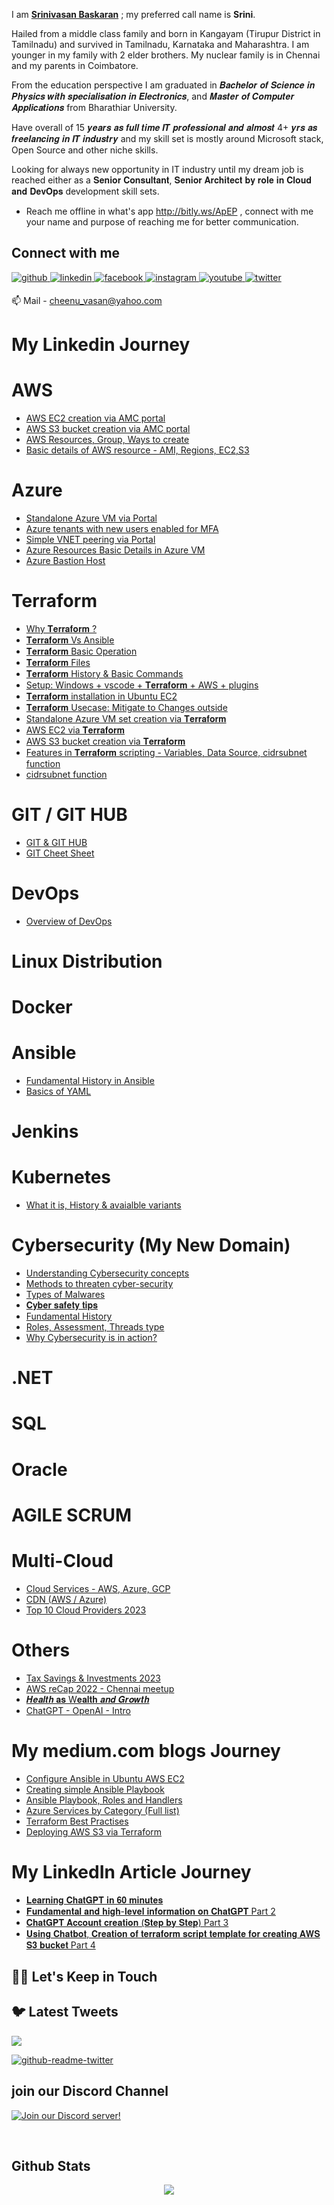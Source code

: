 I am **[Srinivasan Baskaran](https://www.linkedin.com/in/srinivasanbaskaran/)** ; my preferred call name is **Srini**. 

Hailed from a middle class family and born in Kangayam (Tirupur District in Tamilnadu) and survived in Tamilnadu, Karnataka and Maharashtra. I am younger in my family with 2 elder brothers.
My nuclear family is in Chennai and my parents in Coimbatore.

From the education perspective I am graduated in 𝑩𝒂𝒄𝒉𝒆𝒍𝒐𝒓 𝒐𝒇 𝑺𝒄𝒊𝒆𝒏𝒄𝒆 𝒊𝒏 𝑷𝒉𝒚𝒔𝒊𝒄𝒔 𝒘𝒊𝒕𝒉 𝒔𝒑𝒆𝒄𝒊𝒂𝒍𝒊𝒔𝒂𝒕𝒊𝒐𝒏 𝒊𝒏 𝑬𝒍𝒆𝒄𝒕𝒓𝒐𝒏𝒊𝒄𝒔, and 𝑴𝒂𝒔𝒕𝒆𝒓 𝒐𝒇 𝑪𝒐𝒎𝒑𝒖𝒕𝒆𝒓 𝑨𝒑𝒑𝒍𝒊𝒄𝒂𝒕𝒊𝒐𝒏𝒔 from Bharathiar University.

Have overall of 15 𝒚𝒆𝒂𝒓𝒔 𝒂𝒔 𝒇𝒖𝒍𝒍 𝒕𝒊𝒎𝒆 𝑰𝑻 𝒑𝒓𝒐𝒇𝒆𝒔𝒔𝒊𝒐𝒏𝒂𝒍 𝒂𝒏𝒅 𝒂𝒍𝒎𝒐𝒔𝒕 4+ 𝒚𝒓𝒔 𝒂𝒔 𝒇𝒓𝒆𝒆𝒍𝒂𝒏𝒄𝒊𝒏𝒈 𝒊𝒏 𝑰𝑻 𝒊𝒏𝒅𝒖𝒔𝒕𝒓𝒚 and my skill set is mostly around Microsoft stack, Open Source and other niche skills.

Looking for always new opportunity in IT industry until my dream job is reached either as a 𝐒𝐞𝐧𝐢𝐨𝐫 𝐂𝐨𝐧𝐬𝐮𝐥𝐭𝐚𝐧𝐭, 𝐒𝐞𝐧𝐢𝐨𝐫 𝐀𝐫𝐜𝐡𝐢𝐭𝐞𝐜𝐭 𝐛𝐲 𝐫𝐨𝐥𝐞 𝐢𝐧 𝐂𝐥𝐨𝐮𝐝 𝐚𝐧𝐝 𝐃𝐞𝐯𝐎𝐩𝐬 development skill sets.

- Reach me offline in what's app http://bitly.ws/ApEP , connect with me your name and purpose of reaching me for better communication.

## Connect with me  
<a href="https://github.com/bsrinivasanCbe/bsrinivasancbe" target="_blank">
<img src=https://img.shields.io/badge/github-%2324292e.svg?&style=for-the-badge&logo=github&logoColor=white alt=github style="margin-bottom: 5px;" />
</a>
<a href="https://www.linkedin.com/in/srinivasanbaskaran/" target="_blank">
<img src=https://img.shields.io/badge/linkedin-%231E77B5.svg?&style=for-the-badge&logo=linkedin&logoColor=white alt=linkedin style="margin-bottom: 5px;" />
</a>
<a href="https://www.facebook.com/srinivasanbaskaran" target="_blank">
<img src=https://img.shields.io/badge/facebook-%232E87FB.svg?&style=for-the-badge&logo=facebook&logoColor=white alt=facebook style="margin-bottom: 5px;" />
</a>
<a href="https://instagram.com/bsrinivasancbe" target="_blank">
<img src=https://img.shields.io/badge/instagram-%23000000.svg?&style=for-the-badge&logo=instagram&logoColor=white alt=instagram style="margin-bottom: 5px;" />
</a>
<a href="https://www.youtube.com/channel/UCEAZ-oFL1sXVBaJ_bCwT7aw" target="_blank">
<img src=https://img.shields.io/badge/youtube-%23EE4831.svg?&style=for-the-badge&logo=youtube&logoColor=white alt=youtube style="margin-bottom: 5px;" />
</a> 
<a href="https://twitter.com/bsrinivasancbe" target="_blank">
<img src=https://img.shields.io/badge/twitter-%2300acee.svg?&style=for-the-badge&logo=twitter&logoColor=white alt=twitter style="margin-bottom: 5px;" />
</a>


:mailbox: Mail - cheenu_vasan@yahoo.com

# My Linkedin Journey

# AWS
- [AWS EC2 creation via AMC portal](https://www.linkedin.com/feed/update/urn:li:activity:7018507963287945216?updateEntityUrn=urn%3Ali%3Afs_feedUpdate%3A%28V2%2Curn%3Ali%3Aactivity%3A7018507963287945216%29)
- [AWS S3 bucket creation via AMC portal](https://www.linkedin.com/feed/update/urn:li:activity:7018507963287945216?updateEntityUrn=urn%3Ali%3Afs_feedUpdate%3A%28V2%2Curn%3Ali%3Aactivity%3A7018507963287945216%29)
- [AWS Resources, Group, Ways to create](https://www.linkedin.com/posts/srinivasanbaskaran_coffeebreakwithclouddevops-cloud-infrastructure-activity-7021137560521383938-bV64?utm_source=share&utm_medium=member_desktop)
- [Basic details of AWS resource - AMI, Regions, EC2,S3](https://www.linkedin.com/posts/srinivasanbaskaran_coffeebreakwithclouddevops-cloud-infrastructure-activity-7021136795547418624-L-dx?utm_source=share&utm_medium=member_desktop)

# Azure
- [Standalone Azure VM via Portal](https://www.linkedin.com/feed/update/urn:li:activity:7015958555723776000?updateEntityUrn=urn%3Ali%3Afs_feedUpdate%3A%28V2%2Curn%3Ali%3Aactivity%3A7015958555723776000%29)
- [Azure tenants with new users enabled for MFA](https://www.linkedin.com/feed/update/urn:li:activity:7018263115087691776?updateEntityUrn=urn%3Ali%3Afs_feedUpdate%3A%28V2%2Curn%3Ali%3Aactivity%3A7018263115087691776%29)
- [Simple VNET peering via Portal](https://www.linkedin.com/feed/update/urn:li:activity:7016750382060097536?updateEntityUrn=urn%3Ali%3Afs_feedUpdate%3A%28V2%2Curn%3Ali%3Aactivity%3A7016750382060097536%29)
- [Azure Resources Basic Details in Azure VM](https://www.linkedin.com/posts/srinivasanbaskaran_coffeebreakwithclouddevops-cloud-infrastructure-activity-7020746869802762240-jRWV?utm_source=share&utm_medium=member_desktop)
- [Azure Bastion Host](https://www.linkedin.com/posts/srinivasanbaskaran_coffeebreakwithclouddevops-cloud-infrastructure-activity-7030254118334058496-B-mL?utm_source=share&utm_medium=member_desktop)

# Terraform
- [Why 𝐓𝐞𝐫𝐫𝐚𝐟𝐨𝐫𝐦 ?](https://www.linkedin.com/feed/update/urn:li:activity:7012847763826647040?updateEntityUrn=urn%3Ali%3Afs_feedUpdate%3A%28V2%2Curn%3Ali%3Aactivity%3A7012847763826647040%29)
- [𝐓𝐞𝐫𝐫𝐚𝐟𝐨𝐫𝐦 Vs Ansible](https://www.linkedin.com/feed/update/urn:li:activity:7015528930728189952?updateEntityUrn=urn%3Ali%3Afs_feedUpdate%3A%28V2%2Curn%3Ali%3Aactivity%3A7015528930728189952%29)
- [𝐓𝐞𝐫𝐫𝐚𝐟𝐨𝐫𝐦 Basic Operation](https://www.linkedin.com/feed/update/urn:li:activity:7017215954707234817?updateEntityUrn=urn%3Ali%3Afs_feedUpdate%3A%28V2%2Curn%3Ali%3Aactivity%3A7017215954707234817%29)
- [𝐓𝐞𝐫𝐫𝐚𝐟𝐨𝐫𝐦 Files](https://www.linkedin.com/feed/update/urn:li:activity:7018287174433325056?updateEntityUrn=urn%3Ali%3Afs_feedUpdate%3A%28V2%2Curn%3Ali%3Aactivity%3A7018287174433325056%29)
- [𝐓𝐞𝐫𝐫𝐚𝐟𝐨𝐫𝐦 History & Basic Commands](https://www.linkedin.com/feed/update/urn:li:activity:7013549457661210625?updateEntityUrn=urn%3Ali%3Afs_feedUpdate%3A%28V2%2Curn%3Ali%3Aactivity%3A7013549457661210625%29)
- [Setup: Windows + vscode + 𝐓𝐞𝐫𝐫𝐚𝐟𝐨𝐫𝐦 + AWS + plugins](https://www.linkedin.com/posts/srinivasanbaskaran_coffeebreakwithclouddevops-terraform-windows-activity-7013195493467983872-5Cf9?utm_source=share&utm_medium=member_desktop)
- [𝐓𝐞𝐫𝐫𝐚𝐟𝐨𝐫𝐦 installation in Ubuntu EC2](https://www.linkedin.com/feed/update/urn:li:activity:7017158630667923457?updateEntityUrn=urn%3Ali%3Afs_feedUpdate%3A%28V2%2Curn%3Ali%3Aactivity%3A7017158630667923457%29)
- [𝐓𝐞𝐫𝐫𝐚𝐟𝐨𝐫𝐦 Usecase: Mitigate to Changes outside](https://www.linkedin.com/feed/update/urn:li:activity:7011028283605577728?updateEntityUrn=urn%3Ali%3Afs_feedUpdate%3A%28V2%2Curn%3Ali%3Aactivity%3A7011028283605577728%29)
- [Standalone Azure VM set creation via 𝐓𝐞𝐫𝐫𝐚𝐟𝐨𝐫𝐦](https://www.linkedin.com/posts/srinivasanbaskaran_basic-azurevm-resource-set-via-terraform-activity-7019373818070650880-_-bR?utm_source=share&utm_medium=member_desktop)
- [AWS EC2 via 𝐓𝐞𝐫𝐫𝐚𝐟𝐨𝐫𝐦](https://www.linkedin.com/posts/srinivasanbaskaran_terraform-screen-reference-activity-7014997882139271168-et4F?utm_source=share&utm_medium=member_desktop)
- [AWS S3 bucket creation via 𝐓𝐞𝐫𝐫𝐚𝐟𝐨𝐫𝐦](https://www.linkedin.com/feed/update/urn:li:activity:7018631091527852034?updateEntityUrn=urn%3Ali%3Afs_feedUpdate%3A%28V2%2Curn%3Ali%3Aactivity%3A7018631091527852034%29)
- [Features in 𝐓𝐞𝐫𝐫𝐚𝐟𝐨𝐫𝐦 scripting - Variables, Data Source, cidrsubnet function](https://www.linkedin.com/posts/srinivasanbaskaran_coffeebreakwithclouddevops-cloud-infrastructure-activity-7021848267336400896-WgOx/?utm_source=share&utm_medium=member_desktop)
- [cidrsubnet function](https://www.linkedin.com/posts/srinivasanbaskaran_coffeebreakwithclouddevops-cloud-infrastructure-activity-7021867464418332674-OWkT?utm_source=share&utm_medium=member_desktop)

# GIT / GIT HUB
- [GIT & GIT HUB](https://www.linkedin.com/feed/update/urn:li:activity:7015016583529992192?updateEntityUrn=urn%3Ali%3Afs_feedUpdate%3A%28V2%2Curn%3Ali%3Aactivity%3A7015016583529992192%29)
- [GIT Cheet Sheet](https://www.linkedin.com/feed/update/urn:li:activity:7015363908353888257?updateEntityUrn=urn%3Ali%3Afs_feedUpdate%3A%28V2%2Curn%3Ali%3Aactivity%3A7015363908353888257%29)

# DevOps
- [Overview of DevOps](https://www.linkedin.com/feed/update/urn:li:activity:7014257420277350400?updateEntityUrn=urn%3Ali%3Afs_feedUpdate%3A%28V2%2Curn%3Ali%3Aactivity%3A7014257420277350400%29)

# Linux Distribution

# Docker

# Ansible
- [Fundamental History in Ansible](https://www.linkedin.com/posts/srinivasanbaskaran_coffeebreakwithclouddevops-cloud-infrastructure-activity-7024014894454763520-FRU_?utm_source=share&utm_medium=member_desktop)
- [Basics of YAML](https://www.linkedin.com/posts/srinivasanbaskaran_coffeebreakwithclouddevops-cloud-infrastructure-activity-7026233792755339266-rWgz?utm_source=share&utm_medium=member_desktop)

# Jenkins

# Kubernetes
- [What it is, History & avaialble variants](https://www.linkedin.com/posts/srinivasanbaskaran_coffeebreakwithclouddevops-cloud-infrastructure-activity-7025751753895673856-Z9aK?utm_source=share&utm_medium=member_desktop)

# Cybersecurity (My New Domain)
- [Understanding Cybersecurity concepts](https://www.linkedin.com/posts/srinivasanbaskaran_what-is-cyber-security-activity-7018989534071721984-9p4q?utm_source=share&utm_medium=member_desktop)
- [Methods to threaten cyber-security](https://www.linkedin.com/posts/srinivasanbaskaran_cybertechdave100daysofcyberchallenge-career-activity-7019720018615513088-_t7N?utm_source=share&utm_medium=member_desktop)
- [Types of Malwares](https://www.linkedin.com/posts/srinivasanbaskaran_cybertechdave100daysofcyberchallenge-career-activity-7019960877659422720-bKBF?utm_source=share&utm_medium=member_desktop)
- [𝐂𝐲𝐛𝐞𝐫 𝐬𝐚𝐟𝐞𝐭𝐲 𝐭𝐢𝐩𝐬](https://www.linkedin.com/posts/srinivasanbaskaran_cybertechdave100daysofcyberchallenge-career-activity-7020431476898889729-o-Uj?utm_source=share&utm_medium=member_desktop)
- [Fundamental History](https://www.linkedin.com/posts/srinivasanbaskaran_cybertechdave100daysofcyberchallenge-career-activity-7021552452256632832-UGp3/?utm_source=share&utm_medium=member_desktop)
- [Roles, Assessment, Threads type](https://www.linkedin.com/posts/srinivasanbaskaran_cybersecurity-roles-assessment-security-activity-7021725373130313728-Zpb5?utm_source=share&utm_medium=member_desktop)
- [Why Cybersecurity is in action?](https://www.linkedin.com/posts/srinivasanbaskaran_cybertechdave100daysofcyberchallenge-career-activity-7022549789359693825-Xgtu?utm_source=share&utm_medium=member_desktop)
# .NET

# SQL

# Oracle

# AGILE SCRUM

# Multi-Cloud
- [Cloud Services - AWS, Azure, GCP](https://www.linkedin.com/posts/srinivasanbaskaran_cloud-services-list-aws-azure-gcp-activity-7022149955150626816-GPK1?utm_source=share&utm_medium=member_desktop)
- [CDN (AWS / Azure)](https://www.linkedin.com/posts/srinivasanbaskaran_coffeebreakwithclouddevops-cloud-infrastructure-activity-7025116915316514816-BXON?utm_source=share&utm_medium=member_desktop)
- [Top 10 Cloud Providers 2023](https://www.linkedin.com/feed/update/urn:li:activity:7029519288457666560/)
# Others
- [Tax Savings & Investments 2023](https://www.linkedin.com/posts/srinivasanbaskaran_tax-saving-tips-list-of-all-possible-tax-activity-7028763263769214976-K83j?utm_source=share&utm_medium=member_desktop)
- [AWS reCap 2022 - Chennai meetup](https://www.linkedin.com/posts/srinivasanbaskaran_coffeebreakwithclouddevops-linkedin-connections-activity-7027662384924155904-2N1E?utm_source=share&utm_medium=member_desktop)
- [𝑯𝒆𝒂𝒍𝒕𝒉 𝐚𝐬 W𝐞𝐚𝐥𝐭𝐡 𝒂𝒏𝒅 𝑮𝒓𝒐𝒘𝒕𝒉](https://www.linkedin.com/posts/srinivasanbaskaran_wfm-health-carring-activity-7020780104968531968-zZOg?utm_source=share&utm_medium=member_desktop)
- [ChatGPT - OpenAI - Intro](https://www.linkedin.com/posts/srinivasanbaskaran_httpslnkding2zzmcja-activity-7032410745493495808-8mdY?utm_source=share&utm_medium=member_desktop)
# My medium.com blogs Journey
- [Configure Ansible in Ubuntu AWS EC2](https://medium.com/cloudnloud/installing-ansible-in-aws-ec2-instance-with-ubuntu-image-and-configuring-the-ansible-master-and-e3655711f785)
- [Creating simple Ansible Playbook](https://medium.com/cloudnloud/creating-simple-ansible-playbook-in-ubuntu-aws-ec2-machine-23a63af4df78)
- [Ansible Playbook, Roles and Handlers](https://medium.com/cloudnloud/deploying-simple-tasks-using-ansible-playbook-ansible-roles-and-handlers-6ba37597e2f7)
- [Azure Services by Category (Full list)](https://medium.com/cloudnloud/azure-services-list-by-category-as-on-26-jan-2023-8809c0f65938)
- [Terraform Best Practises](https://medium.com/cloudnloud/best-practices-for-using-the-terraform-iac-tool-a35c13a23119)
- [Deploying AWS S3 via Terraform](https://www.linkedin.com/posts/srinivasanbaskaran_coffeebreakwithclouddevops-cloud-infrastructure-activity-7030798910281453568-CUUz?utm_source=share&utm_medium=member_desktop)
# My LinkedIn Article Journey
- [𝐋𝐞𝐚𝐫𝐧𝐢𝐧𝐠 𝐂𝐡𝐚𝐭𝐆𝐏𝐓 𝐢𝐧 𝟔𝟎 𝐦𝐢𝐧𝐮𝐭𝐞𝐬](https://www.linkedin.com/pulse/learning-chatgpt-60-minutes-srinivasan-baskaran)
- [𝐅𝐮𝐧𝐝𝐚𝐦𝐞𝐧𝐭𝐚𝐥 𝐚𝐧𝐝 𝐡𝐢𝐠𝐡-𝐥𝐞𝐯𝐞𝐥 𝐢𝐧𝐟𝐨𝐫𝐦𝐚𝐭𝐢𝐨𝐧 𝐨𝐧 𝐂𝐡𝐚𝐭𝐆𝐏𝐓 Part 2](https://www.linkedin.com/pulse/f-part-2-srinivasan-baskaran)
- [𝐂𝐡𝐚𝐭𝐆𝐏𝐓 𝐀𝐜𝐜𝐨𝐮𝐧𝐭 𝐜𝐫𝐞𝐚𝐭𝐢𝐨𝐧 (𝐒𝐭𝐞𝐩 𝐛𝐲 𝐒𝐭𝐞𝐩) Part 3](https://lnkd.in/gpF5VTJP)
- [𝐔𝐬𝐢𝐧𝐠 𝐂𝐡𝐚𝐭𝐛𝐨𝐭, 𝐂𝐫𝐞𝐚𝐭𝐢𝐨𝐧 𝐨𝐟 𝐭𝐞𝐫𝐫𝐚𝐟𝐨𝐫𝐦 𝐬𝐜𝐫𝐢𝐩𝐭 𝐭𝐞𝐦𝐩𝐥𝐚𝐭𝐞 𝐟𝐨𝐫 𝐜𝐫𝐞𝐚𝐭𝐢𝐧𝐠 𝐀𝐖𝐒 𝐒𝟑 𝐛𝐮𝐜𝐤𝐞𝐭 Part 4](https://lnkd.in/ggPRTHtt)

## 🤝🏻 Let's Keep in Touch


## 🐦 Latest Tweets

[<img src="https://img.shields.io/badge/-Follow-blue?style=for-the-badge&logo=twitter&logoColor=white"/>](https://twitter.com/cheenu_vasan?ref_src=twsrc%5Etfw")

[![github-readme-twitter](https://github-readme-twitter.gazf.vercel.app/api?id=cheenu_vasan&layout=wide)](https://github.com/bsrinivasancbe/bsrinivasancbe)


## join our Discord Channel

[![Join our Discord server!](https://invidget.switchblade.xyz/2FB8wDG)](https://discord.gg/vbjRQGVhuF)

<br/>  

## Github Stats  
<div align="center"><img src="https://github-readme-stats.vercel.app/api?username=bsrinivasancbe&show_icons=true&count_private=true&hide_border=true" align="center" /></div>  

<br/>

